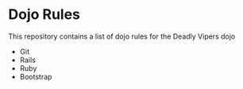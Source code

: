 Dojo Rules
==========

This repository contains a list of dojo rules for the Deadly Vipers dojo
* Git
* Rails
* Ruby
* Bootstrap

